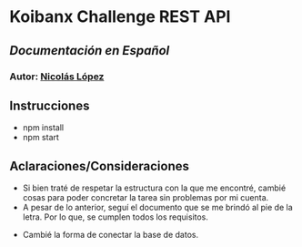 # **Koibanx Challenge REST API**
## *Documentación en Español*
### Autor: [Nicolás López](https://github.com/necogamy)

## **Instrucciones**
+ npm install
+ npm start

## **Aclaraciones/Consideraciones**
* Si bien traté de respetar la estructura con la que me encontré, cambié cosas para poder concretar la tarea sin problemas por mi cuenta.
* A pesar de lo anterior, seguí el documento que se me brindó al pie de la letra. Por lo que, se cumplen todos los requisitos.
+ Cambié la forma de conectar la base de datos.